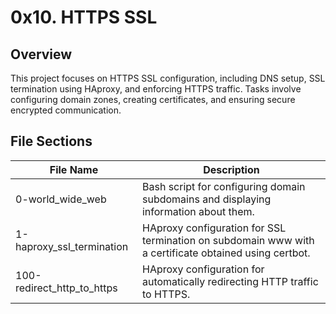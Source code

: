 # 0x10. HTTPS SSL

## Overview

This project focuses on HTTPS SSL configuration, including DNS setup, SSL termination using HAproxy, and enforcing HTTPS traffic. Tasks involve configuring domain zones, creating certificates, and ensuring secure encrypted communication.

## File Sections

| File Name                 | Description |
| ------------------------- | ----------- |
| 0-world_wide_web          | Bash script for configuring domain subdomains and displaying information about them. |
| 1-haproxy_ssl_termination | HAproxy configuration for SSL termination on subdomain www with a certificate obtained using certbot. |
| 100-redirect_http_to_https | HAproxy configuration for automatically redirecting HTTP traffic to HTTPS. |
